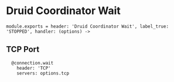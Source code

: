 
# Druid Coordinator Wait

    module.exports = header: 'Druid Coordinator Wait', label_true: 'STOPPED', handler: (options) ->

## TCP Port

      @connection.wait
        header: 'TCP'
        servers: options.tcp
